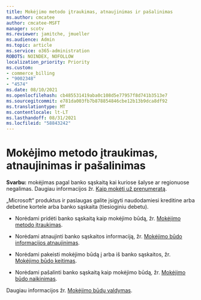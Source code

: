 ```yaml
---
title: Mokėjimo metodo įtraukimas, atnaujinimas ir pašalinimas
ms.author: cmcatee
author: cmcatee-MSFT
manager: scotv
ms.reviewer: jamitche, jmueller
ms.audience: Admin
ms.topic: article
ms.service: o365-administration
ROBOTS: NOINDEX, NOFOLLOW
localization_priority: Priority
ms.custom:
- commerce_billing
- "9002348"
- "4574"
ms.date: 08/10/2021
ms.openlocfilehash: cb485531419aba0c108d5e77957f8d741b3513e7
ms.sourcegitcommit: e781da003fb7b878854846cbe12b13b9dca8df92
ms.translationtype: MT
ms.contentlocale: lt-LT
ms.lasthandoff: 08/31/2021
ms.locfileid: "58843242"
---
```

# <a name="add-update-or-remove-payment-method"></a>Mokėjimo metodo įtraukimas, atnaujinimas ir pašalinimas

**Svarbu:** mokėjimas pagal banko sąskaitą kai kuriose šalyse ar regionuose negalimas. Daugiau informacijos žr. [Kaip mokėti už prenumeratą](https://docs.microsoft.com/microsoft-365/commerce/billing-and-payments/pay-for-your-subscription). 

„Microsoft“ produktus ir paslaugas galite įsigyti naudodamiesi kreditine arba debetine kortele arba banko sąskaita (tiesioginiu debetu).

- Norėdami pridėti banko sąskaitą kaip mokėjimo būdą, žr. [Mokėjimo metodo įtraukimas](https://docs.microsoft.com/microsoft-365/commerce/billing-and-payments/manage-payment-methods#add-a-payment-method).

- Norėdami atnaujinti banko sąskaitos informaciją, žr. [Mokėjimo būdo informacijos atnaujinimas](https://docs.microsoft.com/microsoft-365/commerce/billing-and-payments/manage-payment-methods#update-payment-method-details).

- Norėdami pakeisti mokėjimo būdą į arba iš banko sąskaitos, žr. [Mokėjimo būdo keitimas](https://docs.microsoft.com/microsoft-365/commerce/billing-and-payments/manage-payment-methods#replace-a-payment-method).

- Norėdami pašalinti banko sąskaitą kaip mokėjimo būdą, žr. [Mokėjimo būdo naikinimas](https://docs.microsoft.com/microsoft-365/commerce/billing-and-payments/manage-payment-methods#delete-a-payment-method).

Daugiau informacijos žr. [Mokėjimo būdų valdymas](https://docs.microsoft.com/microsoft-365/commerce/billing-and-payments/manage-payment-methods).
